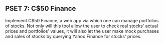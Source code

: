 ## PSET 7: C$50 Finance

Implement C$50 Finance, a web app via which one can manage portfolios of stocks. Not only will this tool allow the user to check real stocks' actual prices and portfolios' values, it will also let the user make mock purchases and sales of stocks by querying Yahoo Finance for stocks' prices.
